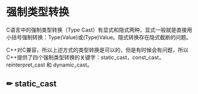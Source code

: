 # 强制类型转换

C语言中的强制类型转换（Type Cast）有显式和隐式两种，显式一般就是直接用小括号强制转换：Type\(Value\)或\(Type\)Value。隐式转换存在隐式截断的问题。

C++对C兼容，所以上述方式的类型转换是可以的，但是有时候会有问题，所以C++提供了四个强制类型转换的关键字：static\_cast，const\_cast，reinterpret\_cast 和 dynamic\_cast。

## ✏ static\_cast



